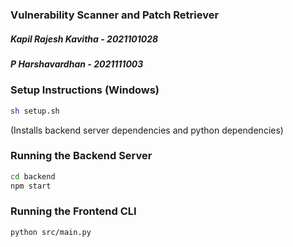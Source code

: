 ### Vulnerability Scanner and Patch Retriever

##### Kapil Rajesh Kavitha - 2021101028
##### P Harshavardhan - 2021111003

### Setup Instructions (Windows)

```bash
sh setup.sh
```
(Installs backend server dependencies and python dependencies)

### Running the Backend Server

```bash
cd backend
npm start
```

### Running the Frontend CLI

```bash
python src/main.py
```